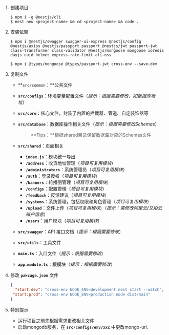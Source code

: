 1. 创建项目

   ```shell
   $ npm i -g @nestjs/cli
   $ nest new <project-name> && cd <project-name> && code .
   ```

2. 安装依赖

   ```shell
   $ npm i @nestjs/swagger swagger-ui-express @nestjs/config @nestjs/axios @nestjs/passport passport @nestjs/jwt passport-jwt class-transformer class-validator @nestjs/mongoose mongoose ioredis dayjs uuid helmet express-rate-limit ali-oss
   ```

   ```shell
   $ npm i @types/mongoose @types/passport-jwt cross-env --save-dev
   ```

3. 复制文件

   - **`src/common`：**公共文件
   
   - **`src/configs`**：环境变量配置文件（*提示：根据需要修改，如数据库地址*）
   
   - **`src/core`**：核心文件，封装了内置的拦截器、管道、自定装饰器等

   - **`src/database`**：数据库操作相关文件（*提示：根据需要修改Schemas*）
   
     > **Tips：**根据shared目录保留数据库对应的Schemas文件
   
   - **`src/shared`**：页面相关
   
     - **`index.js`**：模块统一导出
     - **`/address`**：收货地址管理（*项目可复用模块*）
     - **`/administrators`**：系统管理员（*项目可复用模块*）
     - **`/auth`**：登录授权（*项目可复用模块*）
     - **`/banners`**：轮播图管理（*项目可复用模块*）
     - **`/configs`**：配置管理（*项目可复用模块*）
     - **`/feedback`**：反馈建议（*项目可复用模块*）
     - **`/systems`**：系统管理，包括权限和角色管理（*项目可复用模块*）
     - **`/upload`**：文件上传（*项目可复用模块*）（*提示：需修改阿里云/又拍云账户信息*）
     - **`/users`**：用户模块（*项目可复用模块*）
     
   - **`src/swagger`**：API 接口文档（*提示：根据需要修改*）
   
   - **`src/utils`**：工具文件
   
   - **`main.ts`**：入口文件（*提示：根据需要修改*）
   
   - **`app.module.ts`**：根模块（*提示：根据需要修改*）
   
4. 修改 **`pakcage.json`** 文件

   ```json
   {
     "start:dev": "cross-env NODE_ENV=development nest start --watch",
   	"start:prod": "cross-env NODE_ENV=production node dist/main"
   }
   ```

5. 特别提示
   - 运行项目之前先根据需求更改相关文件
   - 启动mongodb服务，在 **`src/configs/env/xxx`** 中更改mongo-uri.